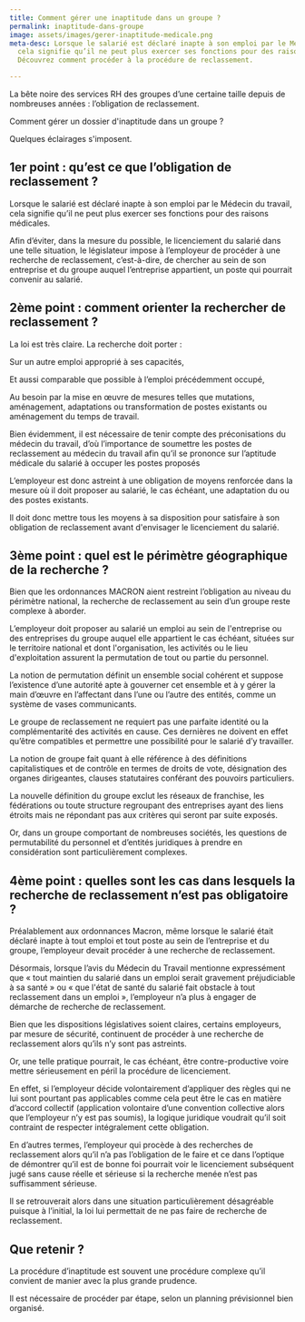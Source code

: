 ```yaml
---
title: Comment gérer une inaptitude dans un groupe ?
permalink: inaptitude-dans-groupe
image: assets/images/gerer-inaptitude-medicale.png
meta-desc: Lorsque le salarié est déclaré inapte à son emploi par le Médecin du travail,
  cela signifie qu’il ne peut plus exercer ses fonctions pour des raisons médicales.
  Découvrez comment procéder à la procédure de reclassement.

---
```

La bête noire des services RH des groupes d’une certaine taille depuis de nombreuses années : l’obligation de reclassement.

Comment gérer un dossier d'inaptitude dans un groupe ?

Quelques éclairages s'imposent.

## ​1er point : qu’est ce que l’obligation de reclassement ?

Lorsque le salarié est déclaré inapte à son emploi par le Médecin du travail, cela signifie qu’il ne peut plus exercer ses fonctions pour des raisons médicales.

Afin d’éviter, dans la mesure du possible, le licenciement du salarié dans une telle situation, le législateur impose à l’employeur de procéder à une recherche de reclassement, c’est-à-dire, de chercher au sein de son entreprise et du groupe auquel l’entreprise appartient, un poste qui pourrait convenir au salarié.

## 2ème point : comment orienter la rechercher de reclassement ?

La loi est très claire. La recherche doit porter :

Sur un autre emploi approprié à ses capacités,

Et aussi comparable que possible à l’emploi précédemment occupé,

Au besoin par la mise en œuvre de mesures telles que mutations, aménagement, adaptations ou transformation de postes existants ou aménagement du temps de travail.

Bien évidemment, il est nécessaire de tenir compte des préconisations du médecin du travail, d’où l’importance de soumettre les postes de reclassement au médecin du travail afin qu’il se prononce sur l’aptitude médicale du salarié à occuper les postes proposés

L’employeur est donc astreint à une obligation de moyens renforcée dans la mesure où il doit proposer au salarié, le cas échéant, une adaptation du ou des postes existants.

Il doit donc mettre tous les moyens à sa disposition pour satisfaire à son obligation de reclassement avant d'envisager le licenciement du salarié.

## 3ème point : quel est le périmètre géographique de la recherche ?

Bien que les ordonnances MACRON aient restreint l’obligation au niveau du périmètre national, la recherche de reclassement au sein d’un groupe reste complexe à aborder.

L’employeur doit proposer au salarié un emploi au sein de l'entreprise ou des entreprises du groupe auquel elle appartient le cas échéant, situées sur le territoire national et dont l'organisation, les activités ou le lieu d'exploitation assurent la permutation de tout ou partie du personnel.

La notion de permutation définit un ensemble social cohérent et suppose l’existence d’une autorité apte à gouverner cet ensemble et à y gérer la main d’œuvre en l’affectant dans l’une ou l’autre des entités, comme un système de vases communicants.

Le groupe de reclassement ne requiert pas une parfaite identité ou la complémentarité des activités en cause. Ces dernières ne doivent en effet qu’être compatibles et permettre une possibilité pour le salarié d’y travailler.

La notion de groupe fait quant à elle référence à des définitions capitalistiques et de contrôle en termes de droits de vote, désignation des organes dirigeantes, clauses statutaires conférant des pouvoirs particuliers.

La nouvelle définition du groupe exclut les réseaux de franchise, les fédérations ou toute structure regroupant des entreprises ayant des liens étroits mais ne répondant pas aux critères qui seront par suite exposés.

Or, dans un groupe comportant de nombreuses sociétés, les questions de permutabilité du personnel et d’entités juridiques à prendre en considération sont particulièrement complexes.

## 4ème point : quelles sont les cas dans lesquels la recherche de reclassement n’est pas obligatoire ?

Préalablement aux ordonnances Macron, même lorsque le salarié était déclaré inapte à tout emploi et tout poste au sein de l’entreprise et du groupe, l’employeur devait procéder à une recherche de reclassement.

Désormais, lorsque l’avis du Médecin du Travail mentionne expressément que « tout maintien du salarié dans un emploi serait gravement préjudiciable à sa santé » ou « que l'état de santé du salarié fait obstacle à tout reclassement dans un emploi », l’employeur n’a plus à engager de démarche de recherche de reclassement.

Bien que les dispositions législatives soient claires, certains employeurs, par mesure de sécurité, continuent de procéder à une recherche de reclassement alors qu’ils n’y sont pas astreints.

Or, une telle pratique pourrait, le cas échéant, être contre-productive voire mettre sérieusement en péril la procédure de licenciement.

En effet, si l’employeur décide volontairement d’appliquer des règles qui ne lui sont pourtant pas applicables comme cela peut être le cas en matière d’accord collectif (application volontaire d’une convention collective alors que l’employeur n’y est pas soumis), la logique juridique voudrait qu’il soit contraint de respecter intégralement cette obligation.

En d’autres termes, l’employeur qui procède à des recherches de reclassement alors qu’il n’a pas l’obligation de le faire et ce dans l’optique de démontrer qu’il est de bonne foi pourrait voir le licenciement subséquent jugé sans cause réelle et sérieuse si la recherche menée n’est pas suffisamment sérieuse.

Il se retrouverait alors dans une situation particulièrement désagréable puisque à l’initial, la loi lui permettait de ne pas faire de recherche de reclassement.

## Que retenir ?

La procédure d’inaptitude est souvent une procédure complexe qu’il convient de manier avec la plus grande prudence.

Il est nécessaire de procéder par étape, selon un planning prévisionnel bien organisé.
